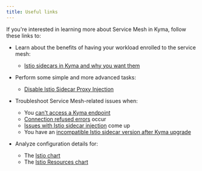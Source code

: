 ```yaml
---
title: Useful links
---
```


If you're interested in learning more about Service Mesh in Kyma, follow these links to:

- Learn about the benefits of having your workload enrolled to the service mesh:
 
  - [Istio sidecars in Kyma and why you want them](./smsh-03-istio-sidecars-in-kyma.md)

- Perform some simple and more advanced tasks:

  - [Disable Istio Sidecar Proxy Injection](../../../04-operation-guides/operations/smsh-01-istio-enable-sidecar-injection.md)

- Troubleshoot Service Mesh-related issues when:

  - You [can't access a Kyma endpoint](../../../04-operation-guides/troubleshooting/service-mesh/smsh-01-503-no-access.md)
  - [Connection refused errors](../../../04-operation-guides/troubleshooting/service-mesh/smsh-02-connection-refused.md) occur
  - [Issues with Istio sidecar injection](../../../04-operation-guides/troubleshooting/service-mesh/smsh-03-istio-no-sidecar.md) come up
  - You have an [incompatible Istio sidecar version after Kyma upgrade](../../../04-operation-guides/troubleshooting/service-mesh/smsh-04-istio-sidecar-version.md)

- Analyze configuration details for:

   - The [Istio chart](../../../05-technical-reference/00-configuration-parameters/smsh-01-istio-chart.md)
   - The [Istio Resources chart](../../../05-technical-reference/00-configuration-parameters/smsh-02-istio-resources-chart.md)
